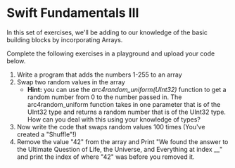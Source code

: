 # Swift Fundamentals III

In this set of exercises, we'll be adding to our knowledge of the basic building blocks by incorporating Arrays.

Complete the following exercises in a playground and upload your code below.

1.  Write a program that adds the numbers 1-255 to an array
2.  Swap two random values in the array 
    *   **Hint:** you can use the _arc4random_uniform(UInt32)_ function to get a random number from 0 to the number passed in. The arc4random_uniform function takes in one parameter that is of the UInt32 type and returns a random number that is of the UInt32 type. How can you deal with this using your knowledge of types?
3.  Now write the code that swaps random values 100 times (You've created a "Shuffle"!)
4.  Remove the value "42" from the array and Print "We found the answer to the Ultimate Question of Life, the Universe, and Everything at index __" and print the index of where "42" was before you removed it.